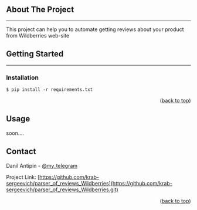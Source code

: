 <!-- ABOUT THE PROJECT -->

## About The Project

___

This project can help you to automate getting reviews about your product from Wildberries web-site


<!-- GETTING STARTED -->

## Getting Started

___
### Installation

```$ pip install -r requirements.txt```

<p align="right">(<a href="#readme-top">back to top</a>)</p>



<!-- USAGE EXAMPLES -->

## Usage

soon....


<!-- CONTACT -->

## Contact

Danil Antipin - [@my_telegram](https://t.me/krab_sergeevich)

Project Link: [https://github.com/krab-sergeevich/parser_of_reviews_Wildberries](https://github.com/krab-sergeevich/parser_of_reviews_Wildberries.git)

<p align="right">(<a href="#readme-top">back to top</a>)</p>
